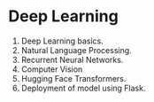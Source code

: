 # Deep Learning

1. Deep Learning basics.
2. Natural Language Processing.
3. Recurrent Neural Networks.
4. Computer Vision
5. Hugging Face Transformers.
6. Deployment of model using Flask.

